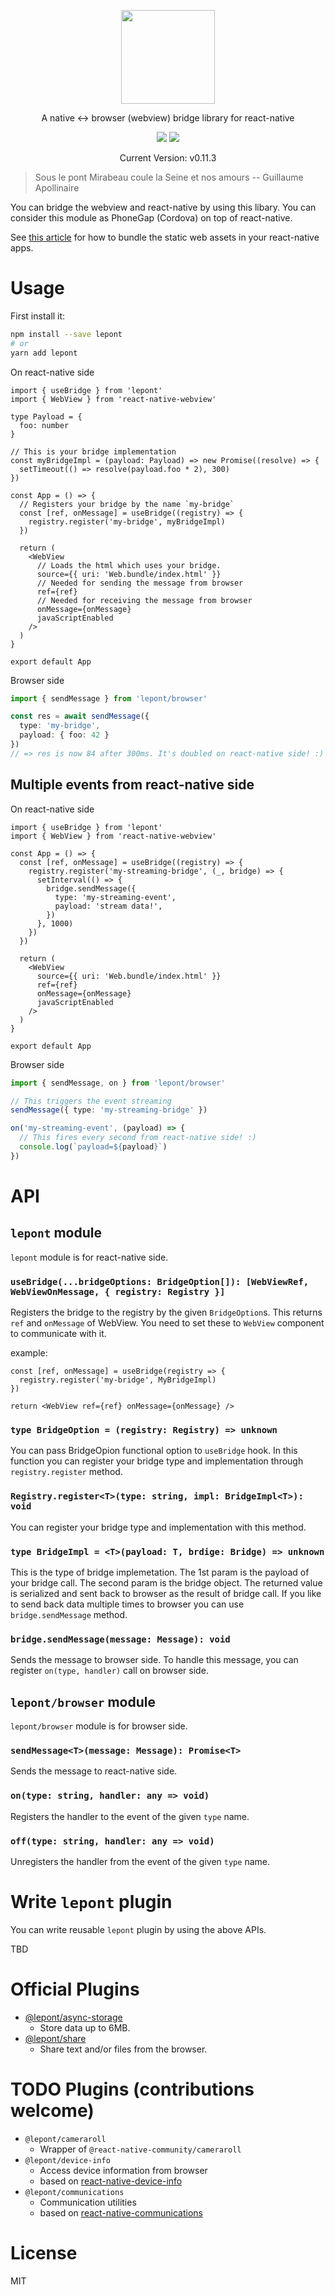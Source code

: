 <p align="center">
  <img src="https://raw.githubusercontent.com/kt3k/lepont/master/design/lepont.png" width="150" />
</p>
<p align="center">
  A native <-> browser (webview) bridge library for react-native
</p>

<p align="center">
  <img src="https://github.com/kt3k/lepont/workflows/ci/badge.svg?branch=master">
  <a href="https://codecov.io/gh/kt3k/lepont">
    <img src="https://codecov.io/gh/kt3k/lepont/branch/master/graph/badge.svg" />
  </a>
</p>

<p align="center">
  Current Version: v0.11.3
</p>

> Sous le pont Mirabeau coule la Seine et nos amours -- Guillaume Apollinaire

You can bridge the webview and react-native by using this libary. You can consider this module as PhoneGap (Cordova) on top of react-native.

See [this article](https://medium.com/@caphun/react-native-load-local-static-site-inside-webview-2b93eb1c4225) for how to bundle the static web assets in your react-native apps.

# Usage

First install it:

```sh
npm install --save lepont
# or
yarn add lepont
```

On react-native side

```tsx
import { useBridge } from 'lepont'
import { WebView } from 'react-native-webview'

type Payload = {
  foo: number
}

// This is your bridge implementation
const myBridgeImpl = (payload: Payload) => new Promise((resolve) => {
  setTimeout(() => resolve(payload.foo * 2), 300)
})

const App = () => {
  // Registers your bridge by the name `my-bridge`
  const [ref, onMessage] = useBridge((registry) => {
    registry.register('my-bridge', myBridgeImpl)
  })

  return (
    <WebView
      // Loads the html which uses your bridge.
      source={{ uri: 'Web.bundle/index.html' }}
      // Needed for sending the message from browser
      ref={ref}
      // Needed for receiving the message from browser
      onMessage={onMessage}
      javaScriptEnabled
    />
  )
}

export default App
```

Browser side
```ts
import { sendMessage } from 'lepont/browser'

const res = await sendMessage({
  type: 'my-bridge',
  payload: { foo: 42 }
})
// => res is now 84 after 300ms. It's doubled on react-native side! :)
```

## Multiple events from react-native side

On react-native side

```tsx
import { useBridge } from 'lepont'
import { WebView } from 'react-native-webview'

const App = () => {
  const [ref, onMessage] = useBridge((registry) => {
    registry.register('my-streaming-bridge', (_, bridge) => {
      setInterval(() => {
        bridge.sendMessage({
          type: 'my-streaming-event',
          payload: 'stream data!',
        })
      }, 1000)
    })
  })

  return (
    <WebView
      source={{ uri: 'Web.bundle/index.html' }}
      ref={ref}
      onMessage={onMessage}
      javaScriptEnabled
    />
  )
}

export default App
```

Browser side
```ts
import { sendMessage, on } from 'lepont/browser'

// This triggers the event streaming
sendMessage({ type: 'my-streaming-bridge' })

on('my-streaming-event', (payload) => {
  // This fires every second from react-native side! :)
  console.log(`payload=${payload}`)
})
```

# API

## `lepont` module

`lepont` module is for react-native side.

### `useBridge(...bridgeOptions: BridgeOption[]): [WebViewRef, WebViewOnMessage, { registry: Registry }]`

Registers the bridge to the registry by the given `BridgeOption`s. This returns `ref` and `onMessage` of WebView. You need to set these to `WebView` component to communicate with it.

example:

```tsx
const [ref, onMessage] = useBridge(registry => {
  registry.register('my-bridge', MyBridgeImpl)
})

return <WebView ref={ref} onMessage={onMessage} />
```

### `type BridgeOption = (registry: Registry) => unknown`

You can pass BridgeOpion functional option to `useBridge` hook. In this function you can register your bridge type and implementation through `registry.register` method.

### `Registry.register<T>(type: string, impl: BridgeImpl<T>): void`

You can register your bridge type and implementation with this method.

### `type BridgeImpl = <T>(payload: T, brdige: Bridge) => unknown`

This is the type of bridge implemetation. The 1st param is the payload of your bridge call. The second param is the bridge object. The returned value is serialized and sent back to browser as the result of bridge call. If you like to send back data multiple times to browser you can use `bridge.sendMessage` method.

### `bridge.sendMessage(message: Message): void`

Sends the message to browser side. To handle this message, you can register `on(type, handler)` call on browser side.

## `lepont/browser` module

`lepont/browser` module is for browser side.

### `sendMessage<T>(message: Message): Promise<T>`

Sends the message to react-native side.

### `on(type: string, handler: any => void)`

Registers the handler to the event of the given `type` name.

### `off(type: string, handler: any => void)`

Unregisters the handler from the event of the given `type` name.

# Write `lepont` plugin

You can write reusable `lepont` plugin by using the above APIs.

TBD

# Official Plugins

- [@lepont/async-storage][]
  - Store data up to 6MB.
- [@lepont/share][]
  - Share text and/or files from the browser.

# TODO Plugins (contributions welcome)
- `@lepont/cameraroll`
  - Wrapper of `@react-native-community/cameraroll`
- `@lepont/device-info`
  - Access device information from browser
  - based on [react-native-device-info](https://github.com/react-native-community/react-native-device-info)
- `@lepont/communications`
  - Communication utilities
  - based on [react-native-communications](https://github.com/anarchicknight/react-native-communications)

# License

MIT

[@lepont/async-storage]: https://github.com/kt3k/lepont-async-storage
[@lepont/share]: https://github.com/kt3k/lepont-share
[AsyncStorage]: https://github.com/react-native-community/async-storage
